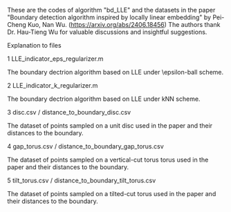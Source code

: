 These are the codes of algorithm "bd_LLE" and the datasets in the paper "Boundary detection algorithm inspired by locally linear embedding" by Pei-Cheng Kuo, Nan Wu. 
(https://arxiv.org/abs/2406.18456)
The authors thank Dr. Hau-Tieng Wu for valuable discussions and insightful suggestions.


Explanation to files

1 LLE_indicator_eps_regularizer.m

The boundary dectrion algorithm based on LLE under \epsilon-ball scheme.

2 LLE_indicator_k_regularizer.m

The boundary dectrion algorithm based on LLE under kNN scheme.

3 disc.csv / distance_to_boundary_disc.csv

The dataset of points sampled on a unit disc used in the paper and their distances to the boundary.

4 gap_torus.csv / distance_to_boundary_gap_torus.csv

The dataset of points sampled on a vertical-cut torus torus used in the paper and their distances to the boundary.

5 tilt_torus.csv / distance_to_boundary_tilt_torus.csv

The dataset of points sampled on a tilted-cut torus used in the paper and their distances to the boundary.
